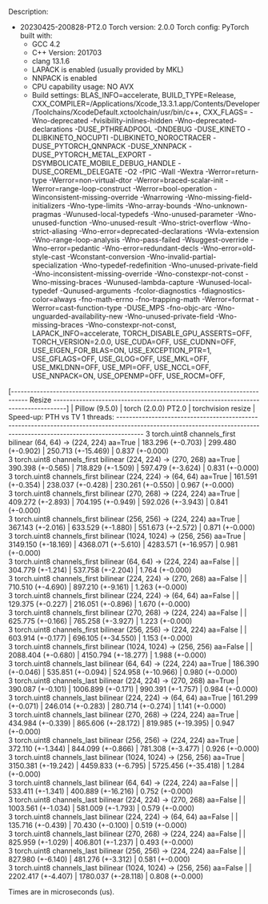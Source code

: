 Description:
- 20230425-200828-PT2.0
Torch version: 2.0.0
Torch config: PyTorch built with:
  - GCC 4.2
  - C++ Version: 201703
  - clang 13.1.6
  - LAPACK is enabled (usually provided by MKL)
  - NNPACK is enabled
  - CPU capability usage: NO AVX
  - Build settings: BLAS_INFO=accelerate, BUILD_TYPE=Release, CXX_COMPILER=/Applications/Xcode_13.3.1.app/Contents/Developer/Toolchains/XcodeDefault.xctoolchain/usr/bin/c++, CXX_FLAGS= -Wno-deprecated -fvisibility-inlines-hidden -Wno-deprecated-declarations -DUSE_PTHREADPOOL -DNDEBUG -DUSE_KINETO -DLIBKINETO_NOCUPTI -DLIBKINETO_NOROCTRACER -DUSE_PYTORCH_QNNPACK -DUSE_XNNPACK -DUSE_PYTORCH_METAL_EXPORT -DSYMBOLICATE_MOBILE_DEBUG_HANDLE -DUSE_COREML_DELEGATE -O2 -fPIC -Wall -Wextra -Werror=return-type -Werror=non-virtual-dtor -Werror=braced-scalar-init -Werror=range-loop-construct -Werror=bool-operation -Winconsistent-missing-override -Wnarrowing -Wno-missing-field-initializers -Wno-type-limits -Wno-array-bounds -Wno-unknown-pragmas -Wunused-local-typedefs -Wno-unused-parameter -Wno-unused-function -Wno-unused-result -Wno-strict-overflow -Wno-strict-aliasing -Wno-error=deprecated-declarations -Wvla-extension -Wno-range-loop-analysis -Wno-pass-failed -Wsuggest-override -Wno-error=pedantic -Wno-error=redundant-decls -Wno-error=old-style-cast -Wconstant-conversion -Wno-invalid-partial-specialization -Wno-typedef-redefinition -Wno-unused-private-field -Wno-inconsistent-missing-override -Wno-constexpr-not-const -Wno-missing-braces -Wunused-lambda-capture -Wunused-local-typedef -Qunused-arguments -fcolor-diagnostics -fdiagnostics-color=always -fno-math-errno -fno-trapping-math -Werror=format -Werror=cast-function-type -DUSE_MPS -fno-objc-arc -Wno-unguarded-availability-new -Wno-unused-private-field -Wno-missing-braces -Wno-constexpr-not-const, LAPACK_INFO=accelerate, TORCH_DISABLE_GPU_ASSERTS=OFF, TORCH_VERSION=2.0.0, USE_CUDA=OFF, USE_CUDNN=OFF, USE_EIGEN_FOR_BLAS=ON, USE_EXCEPTION_PTR=1, USE_GFLAGS=OFF, USE_GLOG=OFF, USE_MKL=OFF, USE_MKLDNN=OFF, USE_MPI=OFF, USE_NCCL=OFF, USE_NNPACK=ON, USE_OPENMP=OFF, USE_ROCM=OFF, 



[----------------------------------------------------------------------------------- Resize ----------------------------------------------------------------------------------]
                                                                                 |     Pillow (9.5.0)    |  torch (2.0.0) PT2.0  |   torchvision resize  |  Speed-up: PTH vs TV
1 threads: --------------------------------------------------------------------------------------------------------------------------------------------------------------------
      3 torch.uint8 channels_first bilinear (64, 64) -> (224, 224) aa=True       |   183.296 (+-0.703)   |   299.480 (+-0.902)   |   250.713 (+-15.469)  |    0.837 (+-0.000)  
      3 torch.uint8 channels_first bilinear (224, 224) -> (270, 268) aa=True     |   390.398 (+-0.565)   |   718.829 (+-1.509)   |   597.479 (+-3.624)   |    0.831 (+-0.000)  
      3 torch.uint8 channels_first bilinear (224, 224) -> (64, 64) aa=True       |   161.591 (+-0.354)   |   238.037 (+-0.428)   |   230.261 (+-0.550)   |    0.967 (+-0.000)  
      3 torch.uint8 channels_first bilinear (270, 268) -> (224, 224) aa=True     |   409.272 (+-2.893)   |   704.195 (+-0.949)   |   592.026 (+-3.943)   |    0.841 (+-0.000)  
      3 torch.uint8 channels_first bilinear (256, 256) -> (224, 224) aa=True     |   367.143 (+-2.016)   |   633.529 (+-1.880)   |   551.673 (+-2.572)   |    0.871 (+-0.000)  
      3 torch.uint8 channels_first bilinear (1024, 1024) -> (256, 256) aa=True   |  3149.150 (+-18.169)  |   4368.071 (+-5.610)  |  4283.571 (+-16.957)  |    0.981 (+-0.000)  
      3 torch.uint8 channels_first bilinear (64, 64) -> (224, 224) aa=False      |                       |   304.779 (+-1.214)   |   537.758 (+-2.204)   |    1.764 (+-0.000)  
      3 torch.uint8 channels_first bilinear (224, 224) -> (270, 268) aa=False    |                       |   710.510 (+-4.690)   |   897.210 (+-9.161)   |    1.263 (+-0.000)  
      3 torch.uint8 channels_first bilinear (224, 224) -> (64, 64) aa=False      |                       |   129.375 (+-0.227)   |   216.051 (+-0.896)   |    1.670 (+-0.000)  
      3 torch.uint8 channels_first bilinear (270, 268) -> (224, 224) aa=False    |                       |   625.775 (+-0.166)   |   765.258 (+-3.927)   |    1.223 (+-0.000)  
      3 torch.uint8 channels_first bilinear (256, 256) -> (224, 224) aa=False    |                       |   603.914 (+-0.177)   |   696.105 (+-34.550)  |    1.153 (+-0.000)  
      3 torch.uint8 channels_first bilinear (1024, 1024) -> (256, 256) aa=False  |                       |   2088.404 (+-0.680)  |  4150.794 (+-18.277)  |    1.988 (+-0.000)  
      3 torch.uint8 channels_last bilinear (64, 64) -> (224, 224) aa=True        |   186.390 (+-0.046)   |   535.851 (+-0.094)   |   524.958 (+-10.966)  |    0.980 (+-0.000)  
      3 torch.uint8 channels_last bilinear (224, 224) -> (270, 268) aa=True      |   390.087 (+-0.101)   |   1006.899 (+-0.171)  |   990.391 (+-1.757)   |    0.984 (+-0.000)  
      3 torch.uint8 channels_last bilinear (224, 224) -> (64, 64) aa=True        |   161.299 (+-0.071)   |   246.014 (+-0.283)   |   280.714 (+-0.274)   |    1.141 (+-0.000)  
      3 torch.uint8 channels_last bilinear (270, 268) -> (224, 224) aa=True      |   434.984 (+-0.339)   |   865.606 (+-28.172)  |   819.985 (+-19.395)  |    0.947 (+-0.000)  
      3 torch.uint8 channels_last bilinear (256, 256) -> (224, 224) aa=True      |   372.110 (+-1.344)   |   844.099 (+-0.866)   |   781.308 (+-3.477)   |    0.926 (+-0.000)  
      3 torch.uint8 channels_last bilinear (1024, 1024) -> (256, 256) aa=True    |  3150.381 (+-19.242)  |   4459.833 (+-6.795)  |  5725.456 (+-35.418)  |    1.284 (+-0.000)  
      3 torch.uint8 channels_last bilinear (64, 64) -> (224, 224) aa=False       |                       |   533.411 (+-1.341)   |   400.889 (+-16.216)  |    0.752 (+-0.000)  
      3 torch.uint8 channels_last bilinear (224, 224) -> (270, 268) aa=False     |                       |   1003.561 (+-1.034)  |   581.009 (+-1.793)   |    0.579 (+-0.000)  
      3 torch.uint8 channels_last bilinear (224, 224) -> (64, 64) aa=False       |                       |   135.716 (+-0.439)   |    70.430 (+-0.100)   |    0.519 (+-0.000)  
      3 torch.uint8 channels_last bilinear (270, 268) -> (224, 224) aa=False     |                       |   825.959 (+-1.029)   |   406.801 (+-1.237)   |    0.493 (+-0.000)  
      3 torch.uint8 channels_last bilinear (256, 256) -> (224, 224) aa=False     |                       |   827.980 (+-6.140)   |   481.276 (+-3.312)   |    0.581 (+-0.000)  
      3 torch.uint8 channels_last bilinear (1024, 1024) -> (256, 256) aa=False   |                       |   2202.417 (+-4.407)  |  1780.037 (+-28.118)  |    0.808 (+-0.000)  

Times are in microseconds (us).
